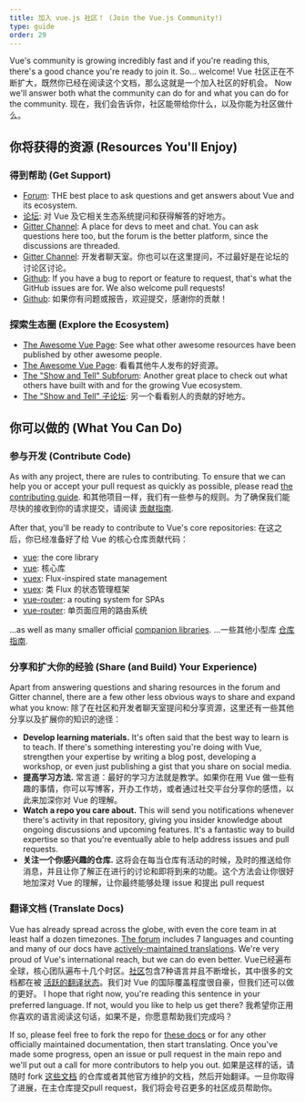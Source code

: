 ```yaml
---
title: 加入 vue.js 社区！ (Join the Vue.js Community!)
type: guide
order: 29
---
```


Vue's community is growing incredibly fast and if you're reading this, there's a good chance you're ready to join it. So... welcome!
Vue 社区正在不断扩大，既然你已经在阅读这个文档，那么这就是一个加入社区的好机会。
Now we'll answer both what the community can do for and what you can do for the community.
现在，我们会告诉你，社区能带给你什么，以及你能为社区做什么。

## 你将获得的资源 (Resources You'll Enjoy)

### 得到帮助 (Get Support)

- [Forum](http://forum.vuejs.org/): THE best place to ask questions and get answers about Vue and its ecosystem.
- [论坛](http://forum.vuejs.org/): 对 Vue 及它相关生态系统提问和获得解答的好地方。
- [Gitter Channel](https://gitter.im/vuejs/vue): A place for devs to meet and chat. You can ask questions here too, but the forum is the better platform, since the discussions are threaded.
- [Gitter Channel](https://gitter.im/vuejs/vue): 开发者聊天室。你也可以在这里提问，不过最好是在论坛的讨论区讨论。
- [Github](https://github.com/vuejs): If you have a bug to report or feature to request, that's what the GitHub issues are for. We also welcome pull requests!
- [Github](https://github.com/vuejs): 如果你有问题或报告，欢迎提交，感谢你的贡献！

### 探索生态圈 (Explore the Ecosystem)

- [The Awesome Vue Page](https://github.com/vuejs/awesome-vue): See what other awesome resources have been published by other awesome people.
- [The Awesome Vue Page](https://github.com/vuejs/awesome-vue): 看看其他牛人发布的好资源。
- [The "Show and Tell" Subforum](http://forum.vuejs.org/c/show-and-tell): Another great place to check out what others have built with and for the growing Vue ecosystem.
- [The "Show and Tell" 子论坛](http://forum.vuejs.org/c/show-and-tell): 另一个看看别人的贡献的好地方。

## 你可以做的 (What You Can Do)

### 参与开发 (Contribute Code)

As with any project, there are rules to contributing. To ensure that we can help you or accept your pull request as quickly as possible, please read [the contributing guide](https://github.com/vuejs/vue/blob/dev/CONTRIBUTING.md).
和其他项目一样，我们有一些参与的规则。为了确保我们能尽快的接收到你的请求提交，请阅读 [贡献指南](https://github.com/vuejs/vue/blob/dev/CONTRIBUTING.md).

After that, you'll be ready to contribute to Vue's core repositories:
在这之后，你已经准备好了给 Vue 的核心仓库贡献代码：

- [vue](https://github.com/vuejs/vue): the core library
- [vue](https://github.com/vuejs/vue): 核心库
- [vuex](https://github.com/vuejs/vuex): Flux-inspired state management
- [vuex](https://github.com/vuejs/vuex): 类 Flux 的状态管理框架
- [vue-router](https://github.com/vuejs/vue-router): a routing system for SPAs
- [vue-router](https://github.com/vuejs/vue-router): 单页面应用的路由系统

...as well as many smaller official [companion libraries](https://github.com/vuejs).
...一些其他小型库 [仓库指南](https://github.com/vuejs).

### 分享和扩大你的经验 (Share (and Build) Your Experience)

Apart from answering questions and sharing resources in the forum and Gitter channel, there are a few other less obvious ways to share and expand what you know:
除了在社区和开发者聊天室提问和分享资源，这里还有一些其他分享以及扩展你的知识的途径：

- **Develop learning materials.** It's often said that the best way to learn is to teach. If there's something interesting you're doing with Vue, strengthen your expertise by writing a blog post, developing a workshop, or even just publishing a gist that you share on social media.
- **提高学习方法.** 常言道：最好的学习方法就是教学。如果你在用 Vue 做一些有趣的事情，你可以写博客，开办工作坊，或者通过社交平台分享你的感悟，以此来加深你对 Vue 的理解。
- **Watch a repo you care about.** This will send you notifications whenever there's activity in that repository, giving you insider knowledge about ongoing discussions and upcoming features. It's a fantastic way to build expertise so that you're eventually able to help address issues and pull requests.
- **关注一个你感兴趣的仓库.** 这将会在每当仓库有活动的时候，及时的推送给你消息，并且让你了解正在进行的讨论和即将到来的功能。这个方法会让你很好地加深对 Vue 的理解，让你最终能够处理 issue 和提出 pull request

### 翻译文档 (Translate Docs)

Vue has already spread across the globe, with even the core team in at least half a dozen timezones. [The forum](http://forum.vuejs.org/) includes 7 languages and counting and many of our docs have [actively-maintained translations](https://github.com/vuejs?utf8=%E2%9C%93&query=vuejs.org). We're very proud of Vue's international reach, but we can do even better.
Vue已经遍布全球，核心团队遍布十几个时区。[社区](http://forum.vuejs.org/)包含7种语言并且不断增长，其中很多的文档都在被 [活跃的翻译状态](https://github.com/vuejs?utf8=%E2%9C%93&query=vuejs.org)。我们对 Vue 的国际覆盖程度很自豪，但我们还可以做的更好。
I hope that right now, you're reading this sentence in your preferred language. If not, would you like to help us get there?
我希望你正用你喜欢的语言阅读这句话，如果不是，你愿意帮助我们完成吗？

If so, please feel free to fork the repo for [these docs](https://github.com/vuejs/vuejs.org/) or for any other officially maintained documentation, then start translating. Once you've made some progress, open an issue or pull request in the main repo and we'll put out a call for more contributors to help you out.
如果是这样的话，请随时 fork [这些文档](https://github.com/vuejs/vuejs.org/) 的仓库或者其他官方维护的文档，然后开始翻译。一旦你取得了进展，在主仓库提交pull request，我们将会号召更多的社区成员帮助你。


